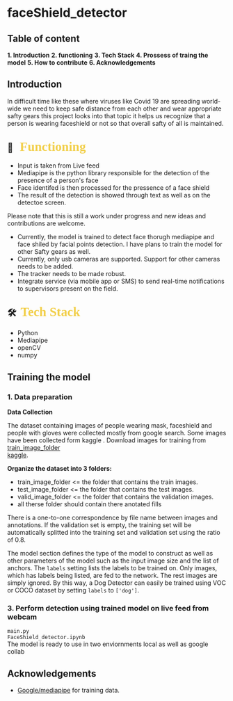 ﻿# faceShield_detector

## Table of content 
**1. Introduction**
**2. functioning**
**3. Tech Stack**
**4. Prossess of traing the model**
**5. How to contribute**
**6. Acknowledgements**

## Introduction
In difficult time like these where viruses like Covid 19 are spreading world-wide we need to keep safe distance from each other and wear appropriate safty gears this project looks into that topic it helps us recognize that a person is wearing faceshield or not so that overall safty of all is maintained.

## 🔭 &nbsp; <span style="color: #f2cf4a; font-family: Babas; font-size: 1.4em;">Functioning
* Input is taken from Live feed
* Mediapipe is the python library responsible for the detection of the presence of a person's face
* Face identifed is then processed for the pressence of a face shield
* The result of the detection is showed through text as well as on the detectoe screen.



Please note that this is still a work under progress and new ideas and contributions are welcome.
* Currently, the model is trained to detect face thorugh mediapipe and face shiled by facial points detection. I have plans to train the model for other Safty gears as well.
* Currently, only usb cameras are supported. Support for other cameras needs to be added.
* The tracker needs to be made robust.
* Integrate service (via mobile app or SMS) to send real-time notifications to supervisors present on the field.

 
 ## 🛠 &nbsp;<span style="color: #f2cf4a; font-family: Babas; font-size: 1.4em;">Tech Stack
</span>

* Python
* Mediapipe
* openCV
* numpy

## Training the model

### 1. Data preparation

**Data Collection**

The dataset containing images of people wearing mask, faceshield  and people with gloves were collected mostly from google search. Some images have been collected form kaggle . Download images for training from [train_image_folder](https://drive.google.com/drive/folders/1b5ocFK8Z_plni0JL4gVhs3383V7Q9EYH?usp=sharing)<br> [kaggle](https://www.kaggle.com/sumansid/facemask-dataset). 



**Organize the dataset into 3 folders:**
* train_image_folder <= the folder that contains the train images.
* test_image_folder <= the folder that contains the test images.
* valid_image_folder <= the folder that contains the validation images.
* all therse folder should contain there anotated fills

There is a one-to-one correspondence by file name between images and annotations. If the validation set is empty, the training set will be automatically splitted into the training set and validation set using the ratio of 0.8.


The model section defines the type of the model to construct as well as other parameters of the model such as the input image size and the list of anchors. The `labels` setting lists the labels to be trained on. Only images, which has labels being listed, are fed to the network. The rest images are simply ignored. By this way, a Dog Detector can easily be trained using VOC or COCO dataset by setting `labels` to `['dog']`.



 
 ### 3. Perform detection using trained model on live feed from webcam
 `main.py`<br> `FaceShield_detector.ipynb`<br>
 The model is ready to use in two enviornments local as well as google collab


## Acknowledgements

* [Google/mediapipe](https://github.com/google/mediapipe) for training data.

